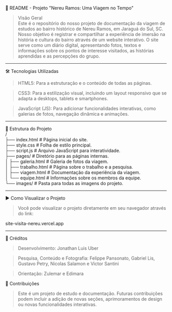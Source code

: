 📄 README - Projeto "Nereu Ramos: Uma Viagem no Tempo" <br>
> Visão Geral<br>
Este é o repositório do nosso projeto de documentação da viagem de estudos ao bairro histórico de Nereu Ramos, em Jaraguá do Sul, SC. Nosso objetivo é registrar e compartilhar a experiência de imersão na história e cultura do bairro através de um website interativo. O site serve como um diário digital, apresentando fotos, textos e informações sobre os pontos de interesse visitados, as histórias aprendidas e as percepções do grupo.

<hr>

🛠️ Tecnologias Utilizadas<br>
> HTML5: Para a estruturação e o conteúdo de todas as páginas.<br>

> CSS3: Para a estilização visual, incluindo um layout responsivo que se adapta a desktops, tablets e smartphones.<br>

> JavaScript (JS): Para adicionar funcionalidades interativas, como galerias de fotos, navegação dinâmica e animações.<br>

<hr>

📁 Estrutura do Projeto<br>
/<br>
├── index.html                  # Página inicial do site.<br>
├── style.css                   # Folha de estilo principal.<br>
├── script.js                   # Arquivo JavaScript para interatividade.<br>
├── pages/                      # Diretório para as páginas internas.<br>
│   ├── galeria.html            # Galeria de fotos da viagem.<br>
│   ├── trabalho.html           # Página sobre o trabalho e a pesquisa.<br>
│   ├── viagem.html             # Documentação da experiência da viagem.<br>
│   └── equipe.html             # Informações sobre os membros da equipe.<br>
└── images/                     # Pasta para todas as imagens do projeto.<br>

<hr>

▶️ Como Visualizar o Projeto<br>
> Você pode visualizar o projeto diretamente em seu navegador através do link:<br>

site-visita-nereu.vercel.app

<hr>

👥 Créditos<br>
> Desenvolvimento: Jonathan Luis Uber<br>

> Pesquisa, Conteúdo e Fotografia: Felippe Pansonato, Gabriel Lis, Gustavo Petry, Nicolas Salamon e Victor Santini<br>

>Orientação: Zulemar e Edimara<br>

🚀 Contribuições<br>
> Este é um projeto de estudo e documentação. Futuras contribuições podem incluir a adição de novas seções, aprimoramentos de design ou novas funcionalidades interativas.<br>
